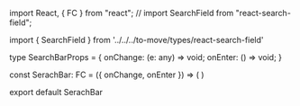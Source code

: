 import React, { FC } from "react";
// import SearchField from "react-search-field";

import { SearchField } from '../../../to-move/types/react-search-field'

type SearchBarProps = {
    onChange: (e: any) => void;
    onEnter: () => void;
}

const SerachBar: FC<SearchBarProps> = ({ onChange, onEnter }) => (
    <SearchField
      classNames="test-class"
      placeholder="Search for a country..."
      onChange={onChange}
      onEnter={onEnter}
      onSearchClick={onEnter}
    />
  )

export default SerachBar
